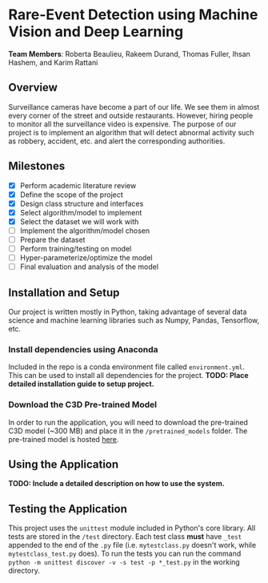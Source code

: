 # Rare-Event Detection using Machine Vision and Deep Learning
**Team Members**: Roberta Beaulieu, Rakeem Durand, Thomas Fuller, Ihsan Hashem, and Karim Rattani

## Overview
Surveillance cameras have become a part of our life. We see them in almost every corner of the street and outside restaurants. However, hiring people to monitor all the surveillance video is expensive. The purpose of our project is to implement an algorithm that will detect abnormal activity such as robbery, accident, etc. and alert the corresponding authorities.

## Milestones
 - [x] Perform academic literature review
 - [x] Define the scope of the project
 - [x] Design class structure and interfaces
 - [x] Select algorithm/model to implement
 - [x] Select the dataset we will work with
 - [ ] Implement the algorithm/model chosen
 - [ ] Prepare the dataset
 - [ ] Perform training/testing on model
 - [ ] Hyper-parameterize/optimize the model
 - [ ] Final evaluation and analysis of the model

## Installation and Setup
Our project is written mostly in Python, taking advantage of several data science and machine learning libraries such as Numpy, Pandas, Tensorflow, etc.

### Install dependencies using Anaconda
Included in the repo is a conda environment file called `environment.yml`. This can be used to install all dependencies for the project. **TODO: Place detailed installation guide to setup project.**

### Download the C3D Pre-trained Model
In order to run the application, you will need to download the pre-trained C3D model (~300 MB) and place it in the `/pretrained_models` folder. The pre-trained model is hosted [here](https://www.dropbox.com/s/u5fxqzks2pkaolx/c3d_ucf101_finetune_whole_iter_20000_TF.model?dl=0).

## Using the Application
**TODO: Include a detailed description on how to use the system.**

## Testing the Application
This project uses the `unittest` module included in Python's core library. All tests are stored in the `/test` directory. Each test class **must** have `_test` appended to the end of the `.py` file (i.e. `mytestclass.py` doesn't work, while `mytestclass_test.py` does). To run the tests you can run the command `python -m unittest discover -v -s test -p *_test.py` in the working directory.
